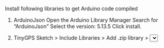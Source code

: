 Install following libraries to get Arduino code compiled

1. ArduinoJson
  Open the Arduino Library Manager
  Search for “ArduinoJson”
  Select the version: 5.13.5
  Click install.

2. TinyGPS
  Sketch > Include Libraries > Add .zip library > <select TinyGPSPlus.zip>  Enter

